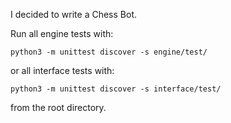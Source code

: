 I decided to write a Chess Bot.

Run all engine tests with:

```python3 -m unittest discover -s engine/test/```

or all interface tests with:

```python3 -m unittest discover -s interface/test/```

from the root directory.

